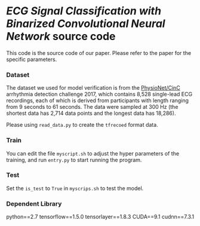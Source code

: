 # *ECG Signal Classification with Binarized Convolutional Neural Network* source code

This code is the source code of our paper. Please refer to the paper for the specific parameters.

### Dataset

The dataset we used for model verification is from the [PhysioNet/CinC](https://physionet.org/content/challenge-2017/1.0.0/) arrhythmia detection challenge 2017, which contains 8,528 single-lead ECG recordings, each of which is derived from participants with length ranging from 9 seconds to 61 seconds. The data were sampled at 300 Hz (the shortest data has 2,714 data points and the longest data has 18,286).

Please using `read_data.py` to create the `tfrecoed` format data.

### Train

You can edit the file `myscript.sh` to adjust the hyper parameters of the training, and run `entry.py` to start running the program.

### Test

Set the `is_test` to `True` in `myscrips.sh` to test the model.

### Dependent Library

python==2.7
tensorflow==1.5.0
tensorlayer==1.8.3
CUDA==9.1
cudnn==7.3.1